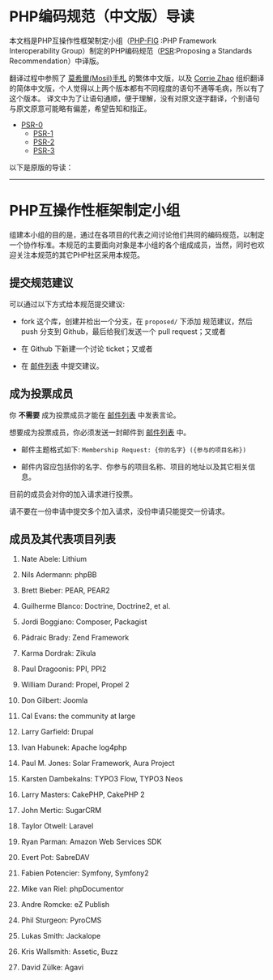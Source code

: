 PHP编码规范（中文版）导读
====================================
本文档是PHP互操作性框架制定小组（[PHP-FIG][] :PHP Framework Interoperability Group）制定的PHP编码规范（[PSR][]:Proposing a Standards Recommendation）中译版。

翻译过程中参照了 [莫希爾(Mosil)手札][] 的繁体中文版，以及 [Corrie Zhao][] 组织翻译的简体中文版，个人觉得以上两个版本都有不同程度的语句不通等毛病，所以有了这个版本。
译文中为了让语句通顺，便于理解，没有对原文逐字翻译，个别语句与原文原意可能略有偏差，希望告知和指正。

- [PSR-0](https://github.com/hfcorriez/fig-standards/blob/zh_CN/接受/PSR-0.md)
  - [PSR-1](https://github.com/hfcorriez/fig-standards/blob/zh_CN/接受/PSR-1-basic-coding-standard.md)
  - [PSR-2](https://github.com/hfcorriez/fig-standards/blob/zh_CN/接受/PSR-2-coding-style-guide.md)
  - [PSR-3](https://github.com/hfcorriez/fig-standards/blob/zh_CN/接受/PSR-3-logger-interface.md)

以下是原版的导读：

[PHP-FIG]: https://github.com/php-fig/
[PSR]: https://github.com/php-fig/fig-standards
[莫希爾(Mosil)手札]: http://blog.mosil.biz/php-fig/
[Corrie Zhao]: https://github.com/hfcorriez/fig-standards

---------------

PHP互操作性框架制定小组
====================================

组建本小组的目的是，通过在各项目的代表之间讨论他们共同的编码规范，以制定一个协作标准。本规范的主要面向对象是本小组的各个组成成员，当然，同时也欢迎关注本规范的其它PHP社区采用本规范。


提交规范建议
------------------------------------

可以通过以下方式给本规范提交建议:

- fork 这个库，创建并检出一个分支，在 `proposed/` 下添加 规范建议，然后 push 分支到 Github，最后给我们发送一个 pull request；又或者

- 在 Github 下新建一个讨论 ticket；又或者

- 在 [邮件列表][] 中提交建议。

[邮件列表]: http://groups.google.com/group/php-fig/


成为投票成员
---------------------

你 **不需要** 成为投票成员才能在 [邮件列表][] 中发表言论。

想要成为投票成员，你必须发送一封邮件到 [邮件列表][] 中。

- 邮件主题格式如下: `Membership Request: {你的名字} ({参与的项目名称})`

- 邮件内容应包括你的名字、你参与的项目名称、项目的地址以及其它相关信息。
  
目前的成员会对你的加入请求进行投票。

请不要在一份申请中提交多个加入请求，没份申请只能提交一份请求。


成员及其代表项目列表
--------------

1. Nate Abele: Lithium

1. Nils Adermann: phpBB

1. Brett Bieber: PEAR, PEAR2
    
1. Guilherme Blanco: Doctrine, Doctrine2, et al.

1. Jordi Boggiano: Composer, Packagist

1. Pádraic Brady: Zend Framework

1. Karma Dordrak: Zikula

1. Paul Dragoonis: PPI, PPI2

1. William Durand: Propel, Propel 2

1. Don Gilbert: Joomla

1. Cal Evans: the community at large

1. Larry Garfield: Drupal

1. Ivan Habunek: Apache log4php

1. Paul M. Jones: Solar Framework, Aura Project

1. Karsten Dambekalns: TYPO3 Flow, TYPO3 Neos

1. Larry Masters: CakePHP, CakePHP 2

1. John Mertic: SugarCRM

1. Taylor Otwell: Laravel

1. Ryan Parman: Amazon Web Services SDK

1. Evert Pot: SabreDAV

1. Fabien Potencier: Symfony, Symfony2

1. Mike van Riel: phpDocumentor

1. Andre Romcke: eZ Publish

1. Phil Sturgeon: PyroCMS

1. Lukas Smith: Jackalope

1. Kris Wallsmith: Assetic, Buzz

1. David Zülke: Agavi